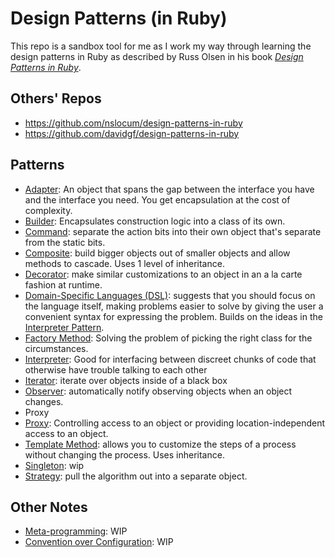 # Design Patterns (in Ruby)

This repo is a sandbox tool for me as I work my way through learning the design patterns in Ruby as described by Russ Olsen in his book _[Design Patterns in Ruby](https://www.goodreads.com/book/show/2278064.Design_Patterns_in_Ruby)_.

## Others' Repos
- https://github.com/nslocum/design-patterns-in-ruby
- https://github.com/davidgf/design-patterns-in-ruby

## Patterns
- [Adapter](/Adapter): An object that spans the gap between the interface you have and the interface you need. You get encapsulation at the cost of complexity.
- [Builder](/builder): Encapsulates construction logic into a class of its own.
- [Command](/command): separate the action bits into their own object that's separate from the static bits.
- [Composite](/composite): build bigger objects out of smaller objects and allow methods to cascade. Uses 1 level of inheritance.
- [Decorator](/decorator): make similar customizations to an object in an a la carte fashion at runtime.
- [Domain-Specific Languages (DSL)](/dsl): suggests that you should focus on the language itself, making problems easier to solve by giving the user a convenient syntax for expressing the problem. Builds on the ideas in the [Interpreter Pattern](/interpreter).
- [Factory Method](/factory_method): Solving the problem of picking the right class for the circumstances.
- [Interpreter](/interpreter): Good for interfacing between discreet chunks of code that otherwise have trouble talking to each other
- [Iterator](/iterator): iterate over objects inside of a black box
- [Observer](/observer): automatically notify observing objects when an object changes.
- Proxy
- [Proxy](/proxy): Controlling access to an object or providing location-independent access to an object.
- [Template Method](/template_method): allows you to customize the steps of a process without changing the process. Uses inheritance.
- [Singleton](/singleton): wip
- [Strategy](/strategy): pull the algorithm out into a separate object.

## Other Notes
- [Meta-programming](/_other_notes/metaprogramming.md): WIP
- [Convention over Configuration](_other_notes/convention.md): WIP
